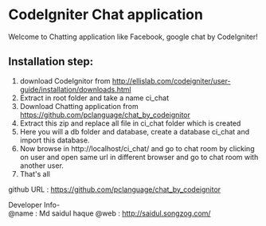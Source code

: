 # CodeIgniter Chat application 

 Welcome to Chatting application like Facebook, google chat by CodeIgniter!
 
Installation step:
--------------------------------------------------------------------
 1. download CodeIgnitor from http://ellislab.com/codeigniter/user-guide/installation/downloads.html
 2. Extract in root folder and take a name ci_chat
 3. Download  Chatting application from https://github.com/pclanguage/chat_by_codeignitor
 4. Extract this zip and replace all file in ci_chat folder which is created 
 5. Here you will a db folder and database, create a database ci_chat and import this database. 
 6. Now browse in http://localhost/ci_chat/ and go to chat room by clicking on user and open same url in 
      different browser and go to chat room with another user.
 7. That's all  
 
github URL : https://github.com/pclanguage/chat_by_codeignitor

Developer Info-  
@name           : Md saidul haque
@web            : http://saidul.songzog.com/
